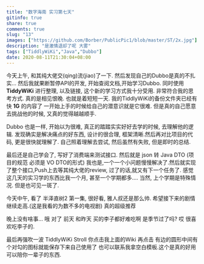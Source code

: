 ```yaml
---
title: "数字海南 实习第七天"
gitinfo: true
share: true
comments: true
slug: "13"
images: ["https://github.com/Borber/PublicPic1/blob/master/ST/2x.jpg"] 
description: "是激情退却了呢 大雾"
tags: ["TiddlyWiKi","Java","Dubbo"]
date: 2020-08-11T21:30:04+08:00
---
```


今天上午, 和其纯大佬交(qing)流(jiao)了一下. 然后发现自己的Dubbo是真的不扎实… 然后我就果断暂停API的开发, 开始查阅文档,开始学习Dubbo. 同时使用 **TiddyWiKi** 进行整理, 以及链接, 这个新的学习方式我十分受用. 非常符合我的思考方式. 真的是相见恨晚. 也就是着短短一天. 我的TiddlyWiKi的备份文件夹已经有快 **1G** 的内容了 一开始上手的时候给自己的潜意识就是它很难. 但是真的自己愿意去挑战他的时候, 又真的觉得越越顺手.

Dubbo 也是一样, 开始以为很难, 真正的踏踏实实好好去学的时候, 去理解他的逻辑. 发现确实是解决痛点的好东西, 设计的很合理, 框架清晰.然后再对比项目的代码, 更是很快就理解了. 自己照着理解去尝试, 然后虽然有失败, 但是即时的总结. 

最后还是自己学会了, 写好了消费端来测试接口. 然后就是 json 转 Java DTO (项目的规范 必须是 VO DTO的形式) 我也是,一个一个小问题慢慢解决了.然后就实现了整个接口,Push上去等其纯大佬的review, 过了的话,就又有下一个任务了. 感觉这几天的实习学的东西比我一个月, 甚至一个学期都多…. 当然, 上个学期是特殊情况. 但是也可见一斑了.

今天中午, 看了 半泽直树2  第一集, 很好看, 雅人叔还是那么帅. 希望接下来的剧情继续走高.(这是我看的为数不多的电视剧) 真的超级推荐

晚上没有啥事… 哦 对了 前天 和昨天 买的李子都好难吃啊 是季节过了吗? 哎 很喜欢吃李子的. 

最后再强吹一波 TiddlyWiKi Stroll 你点击我上面的Wiki 再点击 有边的圆形中间有个对勾的图标就能保存下来自己使用了 也可以联系我拿空白模板.这个是真的好用 可以陪你一辈子的东西. 